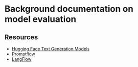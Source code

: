 # Background documentation on model evaluation

## Resources

- [Hugging Face Text Generation Models](https://huggingface.co/models?pipeline_tag=text-generation)
- [Promptflow](https://github.com/microsoft/promptflow/tree/main/examples)
- [LangFlow](https://www.langflow.org/)

